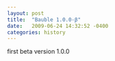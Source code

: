 ```yaml
---
layout: post
title:  "Bauble 1.0.0-β"
date:   2009-06-24 14:32:52 -0400
categories: history
---
```

first beta version 1.0.0
